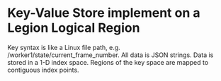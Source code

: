 # Key-Value Store implement on a Legion Logical Region

Key syntax is like a Linux file path, e.g. /worker1/state/current_frame_number.
All data is JSON strings.
Data is stored in a 1-D index space.
Regions of the key space are mapped to contiguous index points.

